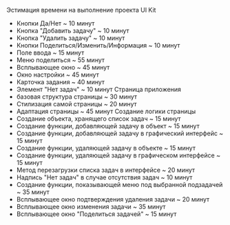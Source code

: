 Эстимация времени на выполнение проекта
UI Kit
 - Кнопки Да/Нет ~ 10 минут
 - Кнопка "Добавить задачу" ~ 10 минут
 - Кнопка "Удалить задачу" ~ 10 минут
 - Кнопки Поделиться/Изменить/Информация ~ 10 минут
 - Поле ввода ~ 15 минут
 - Меню поделиться ~ 55 минут
 - Всплывающее окно ~ 45 минут
 - Окно настройки ~ 45 минут
 - Карточка задания ~ 40 минут
 - Элемент "Нет задач" ~ 10 минут
Страница приложения
 - базовая структура страницы ~ 30 минут
 - Стилизация самой страницы ~ 20 минут
 - Адаптация страницы ~ 45 минут
Создание логики страницы
 - Создание объекта, хранящего список задач ~ 15 минут
 - Создание функции, добавляющей задачу в объект ~ 15 минут
 - Создание функции, добавляющей задачу в графический интерфейс ~ 15 минут
 - Создание функции, удаляющей задачу в объекте ~ 15 минут
 - Создание функции, удаляющей задачу в графическом интерфейсе ~ 15 минут
 - Метод перезагрузки списка задач в интерфейсе ~ 20 минут
 - Надпись "Нет задач" в случае отсутствия задач ~ 10 минут
 - Создание функции, показывающей меню под выбранной подзадачей ~ 35 минут
 - Всплывающее окно подтверждения удаления задачи ~ 20 минут
 - Всплывающее окно изменения задачи ~ 35 минут
 - Всплывающее окно "Поделиться задачей" ~ 15 минут
